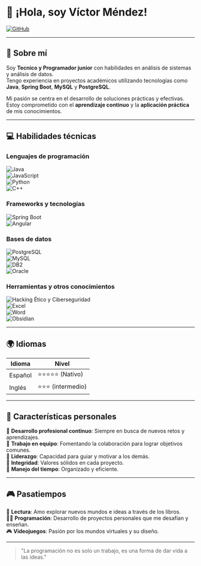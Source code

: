 # 👋 ¡Hola, soy Víctor Méndez!

[![GitHub](https://img.shields.io/badge/GitHub-Víctor%20Méndez-black?style=flat-square&logo=github)](https://github.com/Calatias7)  

---

## 🎯 Sobre mí  
Soy **Tecnico y Programador junior** con habilidades en análisis de sistemas y análisis de datos.  
Tengo experiencia en proyectos académicos utilizando tecnologías como **Java**, **Spring Boot**, **MySQL** y **PostgreSQL**.  

Mi pasión se centra en el desarrollo de soluciones prácticas y efectivas.  
Estoy comprometido con el **aprendizaje continuo** y la **aplicación práctica** de mis conocimientos.  

---


## 💻 Habilidades técnicas  
### Lenguajes de programación  
![Java](https://img.shields.io/badge/Java-ED8B00?style=flat-square&logo=openjdk&logoColor=white)  
![JavaScript](https://img.shields.io/badge/JavaScript-F7DF1E?style=flat-square&logo=javascript&logoColor=black)  
![Python](https://img.shields.io/badge/Python-3776AB?style=flat-square&logo=python&logoColor=white)  
![C++](https://img.shields.io/badge/C++-00599C?style=flat-square&logo=cplusplus&logoColor=white)  

### Frameworks y tecnologías  
![Spring Boot](https://img.shields.io/badge/Spring%20Boot-6DB33F?style=flat-square&logo=spring&logoColor=white)  
![Angular](https://img.shields.io/badge/Angular-DD0031?style=flat-square&logo=angular&logoColor=white)  

### Bases de datos  
![PostgreSQL](https://img.shields.io/badge/PostgreSQL-4169E1?style=flat-square&logo=postgresql&logoColor=white)  
![MySQL](https://img.shields.io/badge/MySQL-4479A1?style=flat-square&logo=mysql&logoColor=white)  
![DB2](https://img.shields.io/badge/DB2-0033A0?style=flat-square&logo=ibm&logoColor=white)  
![Oracle](https://img.shields.io/badge/Oracle-F80000?style=flat-square&logo=oracle&logoColor=white)  

### Herramientas y otros conocimientos  
![Hacking Ético y Ciberseguridad](https://img.shields.io/badge/Cybersecurity-000000?style=flat-square&logo=hackthebox&logoColor=white)  
![Excel](https://img.shields.io/badge/Excel-217346?style=flat-square&logo=microsoft-excel&logoColor=white)  
![Word](https://img.shields.io/badge/Word-2B579A?style=flat-square&logo=microsoft-word&logoColor=white)  
![Obsidian](https://img.shields.io/badge/Obsidian-483699?style=flat-square&logo=obsidian&logoColor=white)  

---

## 🌍 Idiomas  
| Idioma    | Nivel              |  
|-----------|--------------------|  
| Español   | ⭐⭐⭐⭐⭐ (Nativo)    |  
| Inglés    | ⭐⭐⭐ (intermedio)   |  

---

## 🌟 Características personales  
🔹 **Desarrollo profesional continuo**: Siempre en busca de nuevos retos y aprendizajes.  
🔹 **Trabajo en equipo**: Fomentando la colaboración para lograr objetivos comunes.  
🔹 **Liderazgo**: Capacidad para guiar y motivar a los demás.  
🔹 **Integridad**: Valores sólidos en cada proyecto.  
🔹 **Manejo del tiempo**: Organizado y eficiente.  

---

## 🎮 Pasatiempos  
🎯 **Lectura**: Amo explorar nuevos mundos e ideas a través de los libros.  
👨‍💻 **Programación**: Desarrollo de proyectos personales que me desafían y enseñan.  
🎮 **Videojuegos**: Pasión por los mundos virtuales y su diseño.  

---

> "La programación no es solo un trabajo, es una forma de dar vida a las ideas."
